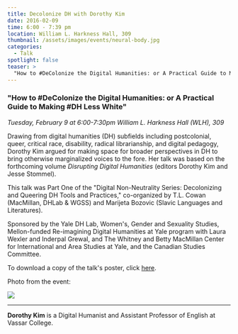 ```yaml
---
title: Decolonize DH with Dorothy Kim
date: 2016-02-09 
time: 6:00 - 7:39 pm
location: William L. Harkness Hall, 309
thumbnail: /assets/images/events/neural-body.jpg
categories: 
  - Talk
spotlight: false 
teaser: >
  "How to #DeColonize the Digital Humanities: or A Practical Guide to Making #DH Less White Tuesday, February 9 at 6:00-7:30pm William L. Harkness Hall (WLH), 309 Drawing from digital humanities (DH..."
---
```


### "How to #DeColonize the Digital Humanities: or A Practical Guide to Making #DH Less White"
*Tuesday, February 9 at 6:00-7:30pm*
*William L. Harkness Hall (WLH), 309*
   
Drawing from digital humanities (DH) subfields including postcolonial, queer, critical race, disability, radical librarianship, and digital pedagogy, Dorothy Kim argued for making space for broader perspectives in DH to bring otherwise marginalized voices to the fore. Her talk was based on the forthcoming volume *Disrupting Digital Humanities* (editors Dorothy Kim and Jesse Stommel).
   
This talk was Part One of the "Digital Non-Neutrality Series: Decolonizing and Queering DH Tools and Practices," co-organized by T.L. Cowan (MacMillan, DHLab &amp; WGSS) and Marijeta Bozovic (Slavic Languages and Literatures).
   
Sponsored by the Yale DH Lab, Women's, Gender and Sexuality Studies, Mellon-funded Re-imagining Digital Humanities at Yale program with Laura Wexler and Inderpal Grewal, and The Whitney and Betty MacMillan Center for International and Area Studies at Yale, and the Canadian Studies Committee.
   
To download a copy of the talk's poster, click [here](http://web.library.yale.edu/sites/default/files/images/2016-2-9-Decolonizing-DH.jpg).
   
Photo from the event:
   
[<img src="http://web.library.yale.edu/sites/default/files/resize/images/DorothyKim-300x400.jpg" />](http://web.library.yale.edu/sites/default/files/images/DorothyKim.jpg)
   
---   
**Dorothy Kim** is a Digital Humanist and Assistant Professor of English at Vassar College.
